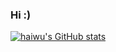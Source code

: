 ### Hi :)

<!--
**Chinoholo0807/Chinoholo0807** is a ✨ _special_ ✨ repository because its `README.md` (this file) appears on your GitHub profile.

Here are some ideas to get you started:

- 🔭 I’m currently working on ...
- 🌱 I’m currently learning ...
- 👯 I’m looking to collaborate on ...
- 🤔 I’m looking for help with ...
- 💬 Ask me about ...
- 📫 How to reach me: ...
- 😄 Pronouns: ...
- ⚡ Fun fact: ...
-->

[![haiwu's GitHub stats](https://github-readme-stats.vercel.app/api?username=Chinoholo0807)](https://github.com/anuraghazra/github-readme-stats)
